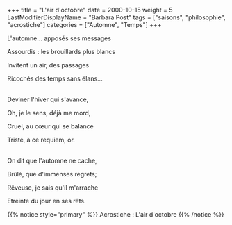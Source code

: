 +++
title = "L'air d'octobre"
date = 2000-10-15
weight = 5
LastModifierDisplayName = "Barbara Post"
tags = ["saisons", "philosophie", "acrostiche"]
categories = ["Automne", "Temps"]
+++

L'automne... apposés ses messages

Assourdis : les brouillards plus blancs

Invitent un air, des passages

Ricochés des temps sans élans...

 \
Deviner l'hiver qui s'avance,

Oh, je le sens, déjà me mord,

Cruel, au cœur qui se balance

Triste, à ce requiem, or.

 \
On dit que l'automne ne cache,

Brûlé, que d'immenses regrets;

Rêveuse, je sais qu'il m'arrache

Etreinte du jour en ses rêts.

{{% notice style="primary" %}}
Acrostiche : L'air d'octobre
{{% /notice %}}
